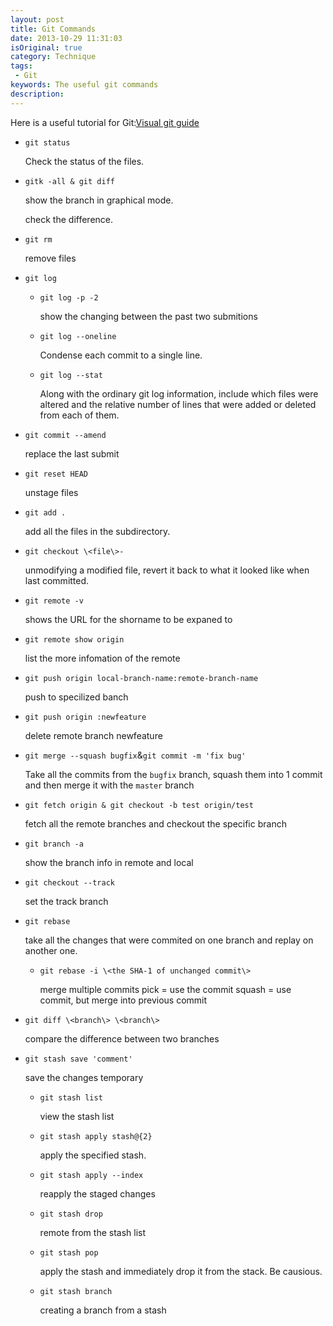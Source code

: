 ```yaml
---
layout: post
title: Git Commands 
date: 2013-10-29 11:31:03
isOriginal: true
category: Technique 
tags:
 - Git 
keywords: The useful git commands 
description: 
---
```


Here is a useful tutorial for Git:[Visual git guide][1]

* `git status` 

    Check the status of the files. 

* `gitk -all & git diff` 

    show the branch in graphical mode.

    check the difference.

* `git rm`

    remove files
    
* `git log`

    * `git log -p -2`

        show the changing between the past two submitions

    * `git log --oneline`

        Condense each commit to a single line. 

    * `git log --stat`

        Along with the ordinary git log information, include which files were altered and the relative number of lines that were added or deleted from each of them.

* `git commit --amend`

    replace the last submit

* `git reset HEAD` 

    unstage files

* `git add .`  

    add all the files in the subdirectory.

* `git checkout \<file\>-` 

    unmodifying a modified file, revert it back to what it looked like when last committed.

* `git remote -v`

    shows the URL for the shorname to be expaned to

* `git remote show origin`

    list the more infomation of the remote

* `git push origin local-branch-name:remote-branch-name`

    push to specilized banch 

* `git push origin :newfeature`

    delete remote branch newfeature

*   `git merge --squash bugfix`&`git commit -m 'fix bug'`

    Take all the commits from the `bugfix` branch, squash them into 1 commit and then merge it with the  `master` branch

* `git fetch origin & git checkout -b test origin/test`

    fetch all the remote branches and checkout the specific branch

* `git branch -a`

    show the branch info in remote and local

* `git checkout --track` 

    set the track branch  

* `git rebase` 

    take all the changes that were commited on one branch and replay on another one.

   * `git rebase -i \<the SHA-1 of unchanged commit\>`

      merge multiple commits
      pick = use the commit
      squash = use commit, but merge into previous commit

* `git diff \<branch\> \<branch\>`
    
    compare the difference between two branches

* `git stash save 'comment'`

    save the changes temporary

    * `git stash list`
        
        view the stash list

    * `git stash apply stash@{2}`

        apply the specified stash.    

    * `git stash apply --index`

        reapply the staged changes

    * `git stash drop` 

        remote from the stash list

    * `git stash pop`

        apply the stash and immediately drop it from the stack. Be causious.

    * `git stash branch`

        creating a branch from a stash

[1]:http://marklodato.github.io/visual-git-guide/index-en.html#reset
